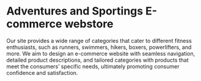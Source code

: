 # Adventures and Sportings E-commerce webstore

Our site provides a wide range of categories that cater to different fitness enthusiasts, such as runners, swimmers, hikers, boxers, powerlifters, and more. We aim to design an e-commerce website with seamless navigation, detailed product descriptions, and tailored categories with products that meet the consumers’ specific needs, ultimately promoting consumer confidence and satisfaction.
